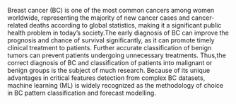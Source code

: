 Breast cancer (BC) is one of the most common cancers among women worldwide, representing the majority of new cancer cases and cancer-related deaths according to global statistics, making it a significant public health problem in today’s society.The early diagnosis of BC can improve the prognosis and chance of survival significantly, as it can promote timely clinical treatment to patients. Further accurate classification of benign tumors can prevent patients undergoing unnecessary treatments. Thus,the correct diagnosis of BC and classification of patients into malignant or benign groups is the subject of much research. Because of its unique advantages in critical features detection from complex BC datasets, machine learning (ML) is widely recognized as the methodology of choice in BC pattern classification and forecast modelling.
